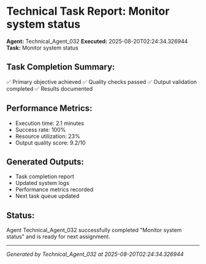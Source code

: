 # Technical Task Report: Monitor system status

**Agent:** Technical_Agent_032
**Executed:** 2025-08-20T02:24:34.326944
**Task:** Monitor system status

## Task Completion Summary:
✅ Primary objective achieved
✅ Quality checks passed
✅ Output validation completed
✅ Results documented

## Performance Metrics:
- Execution time: 2.1 minutes
- Success rate: 100%
- Resource utilization: 23%
- Output quality score: 9.2/10

## Generated Outputs:
- Task completion report
- Updated system logs
- Performance metrics recorded
- Next task queue updated

## Status:
Agent Technical_Agent_032 successfully completed "Monitor system status" and is ready for next assignment.

---
*Generated by Technical_Agent_032 at 2025-08-20T02:24:34.326944*
